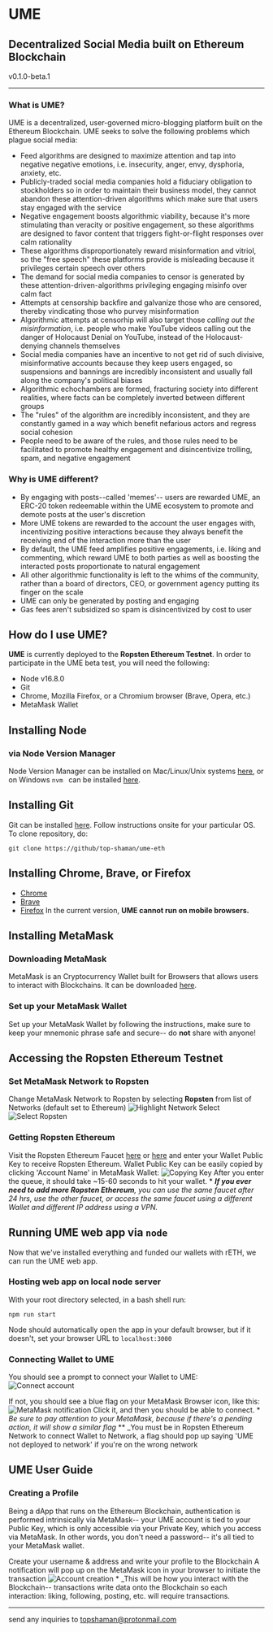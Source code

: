 # UME
## Decentralized Social Media built on Ethereum Blockchain

v0.1.0-beta.1

----------------------------------------------------------

### What is UME?
UME is a decentralized, user-governed micro-blogging platform built on the Ethereum Blockchain. UME seeks to solve the following problems which plague social media:
- Feed algorithms are designed to maximize attention and tap into negative negative emotions, i.e. insecurity, anger, envy, dysphoria, anxiety, etc.
- Publicly-traded social media companies hold a fiduciary obligation to stockholders so in order to maintain their business model, they cannot abandon these attention-driven algorithms which make sure that users stay engaged with the service
- Negative engagement boosts algorithmic viability, because it's more stimulating than veracity or positive engagement, so these algorithms are designed to favor content that triggers fight-or-flight responses over calm rationality
- These algorithms disproportionately reward misinformation and vitriol, so the "free speech" these platforms provide is misleading because it privileges certain speech over others
- The demand for social media companies to censor is generated by these attention-driven-algorithms privileging engaging misinfo over calm fact
- Attempts at censorship backfire and galvanize those who are censored, thereby vindicating those who purvey misinformation
- Algorithmic attempts at censorhip will also target those _calling out the misinformation_, i.e. people who make YouTube videos calling out the danger of Holocaust Denial on YouTube, instead of the Holocaust-denying channels themselves
- Social media companies have an incentive to not get rid of such divisive, misinformative accounts because they keep users engaged, so suspensions and bannings are incredibly inconsistent and usually fall along the company's political biases
- Algorithmic echochambers are formed, fracturing society into different realities, where facts can be completely inverted between different groups
- The "rules" of the algorithm are incredibly inconsistent, and they are constantly gamed in a way which benefit nefarious actors and regress social cohesion
- People need to be aware of the rules, and those rules need to be facilitated to promote healthy engagement and disincentivize trolling, spam, and negative engagement

### Why is UME different?
- By engaging with posts--called 'memes'-- users are rewarded UME, an ERC-20 token redeemable within the UME ecosystem to promote and demote posts at the user's discretion
- More UME tokens are rewarded to the account the user engages with, incentivizing positive interactions because they always benefit the receiving end of the interaction more than the user
- By default, the UME feed amplifies positive engagements, i.e. liking and commenting, which reward UME to both parties as well as boosting the interacted posts proportionate to natural engagement
- All other algorithmic functionality is left to the whims of the community, rather than a board of directors, CEO, or government agency putting its finger on the scale
- UME can only be generated by posting and engaging
- Gas fees aren't subsidized so spam is disincentivized by cost to user

## How do I use UME?

**UME** is currently deployed to the **Ropsten Ethereum Testnet**. In order to participate in the UME beta test, you will need the following:

- Node v16.8.0
- Git
- Chrome, Mozilla Firefox, or a Chromium browser (Brave, Opera, etc.)
- MetaMask Wallet

## Installing Node
### via Node Version Manager
Node Version Manager can be installed on Mac/Linux/Unix systems [here](https://github.com/nvm-sh/nvm),
or on Windows `nvm ` can be installed [here](https://github.com/coreybutler/nvm-windows).

## Installing Git
Git can be installed [here](https://git-scm.com/downloads). Follow instructions onsite for your particular OS.
To clone repository, do:
```
git clone https://github/top-shaman/ume-eth
```

## Installing Chrome, Brave, or Firefox
- [Chrome](https://www.google.com/chrome/)
- [Brave](https://brave.com/)
- [Firefox](https://www.mozilla.org/en-US/firefox/new/)
In the current version, **UME cannot run on mobile browsers.**

## Installing MetaMask
### Downloading MetaMask
MetaMask is an Cryptocurrency Wallet built for Browsers that allows users to interact with Blockchains. It can be downloaded [here](https://metamask.io/download).
### Set up your MetaMask Wallet
Set up your MetaMask Wallet by following the instructions, make sure to keep your mnemonic phrase safe and secure-- do **not** share with anyone!

## Accessing the Ropsten Ethereum Testnet
### Set MetaMask Network to Ropsten
Change MetaMask Network to Ropsten by selecting **Ropsten** from list of Networks (default set to Ethereum)
![Highlight Network Select](/public/Network.png)
![Select Ropsten](/public/Select-Account.png)
### Getting Ropsten Ethereum
Visit the Ropsten Ethereum Faucet [here](https://faucet.ropsten.be/) or [here](https://faucet.dimensions.network/) and enter your Wallet Public Key to receive Ropsten Ethereum. Wallet Public Key can be easily copied by clicking 'Account Name' in MetaMask Wallet:
![Copying Key](/public/Copy-Account.png)
After you enter the queue, it should take ~15-60 seconds to hit your wallet.
\* _**If you ever need to add more Ropsten Ethereum**, you can use the same faucet after 24 hrs, use the other faucet, or access the same faucet using a different Wallet and different IP address using a VPN._

## Running UME web app via `node`
Now that we've installed everything and funded our wallets with rETH, we can run the UME web app.

### Hosting web app on local node server
With your root directory selected, in a bash shell run:
```
npm run start
```
Node should automatically open the app in your default browser, but if it doesn't, set your browser URL to `localhost:3000`

### Connecting Wallet to UME
You should see a prompt to connect your Wallet to UME:
![Connect account](/public/Connect-Account.png)

If not, you should see a blue flag on your MetaMask Browser icon, like this:
![MetaMask notification](/public/MetaMask-Notification.png)
Click it, and then you should be able to connect.
\* _Be sure to pay attention to your MetaMask, because if there's a pending action, it will show a similar flag_
\** _You must be in Ropsten Ethereum Network to connect Wallet to Network, a flag should pop up saying 'UME not deployed to network' if you're on the wrong network

## UME User Guide
### Creating a Profile
Being a dApp that runs on the Ethereum Blockchain, authentication is performed intrinsically via MetaMask-- your UME account is tied to your Public Key, which is only accessible via your Private Key, which you access via MetaMask. In other words, you don't need a password-- it's all tied to your MetaMask wallet.

Create your username & address and write your profile to the Blockchain A notification will pop up on the MetaMask icon in your browser to initiate the transaction
![Account creation](/public/Account-Create.png)
\* _This will be how you interact with the Blockchain-- transactions write data onto the Blockchain so each interaction: liking, following, posting, etc. will require transactions.

----------------------------------------------------------

send any inquiries to topshaman@protonmail.com
